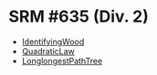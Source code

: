 # SRM #635 (Div. 2)

* [IdentifyingWood](http://community.topcoder.com/stat?c=problem_statement&pm=13487&rd=16078)
* [QuadraticLaw](http://community.topcoder.com/stat?c=problem_statement&pm=13486&rd=16078)
* [LonglongestPathTree](http://community.topcoder.com/stat?c=problem_statement&pm=13416&rd=16078)
